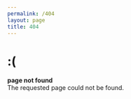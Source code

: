 ```yaml
---
permalink: /404
layout: page
title: 404
---
```





# :(
**page not found**
<br>
The requested page could not be found.

